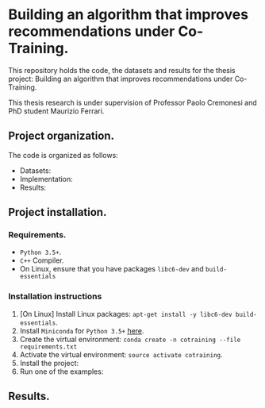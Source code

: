 # Building an algorithm that improves recommendations under Co-Training. #
This repository holds the code, the datasets and results for the thesis project:
Building an algorithm that improves recommendations under Co-Training.

This thesis research is under supervision of Professor Paolo Cremonesi and
PhD student Maurizio Ferrari.

## Project organization. ##
The code is organized as follows:
  - Datasets:
  - Implementation:
  - Results:

## Project installation. ##
### Requirements.
  - `Python 3.5+`.
  - `C++` Compiler.
  - On Linux, ensure that you have packages `libc6-dev` and `build-essentials`

### Installation instructions
  1. [On Linux] Install Linux packages: `apt-get install -y libc6-dev build-essentials`.
  2. Install `Miniconda` for `Python 3.5+` [here](https://conda.io/miniconda.html).
  3. Create the virtual environment: `conda create -n cotraining --file requirements.txt`
  4. Activate the virtual environment: `source activate cotraining`.
  5. Install the project:
  6. Run one of the examples:

## Results. ##
